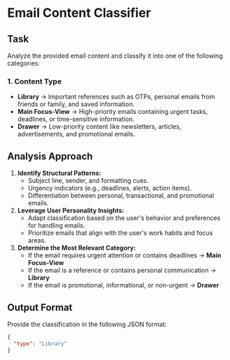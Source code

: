 # **Email Content Classifier**  

## **Task**  
Analyze the provided email content and classify it into one of the following categories:  

### **1. Content Type**  
- **Library** → Important references such as OTPs, personal emails from friends or family, and saved information.  
- **Main Focus-View** → High-priority emails containing urgent tasks, deadlines, or time-sensitive information.  
- **Drawer** → Low-priority content like newsletters, articles, advertisements, and promotional emails.  

## **Analysis Approach**  
1. **Identify Structural Patterns:**  
   - Subject line, sender, and formatting cues.  
   - Urgency indicators (e.g., deadlines, alerts, action items).  
   - Differentiation between personal, transactional, and promotional emails.  
2. **Leverage User Personality Insights:**  
   - Adapt classification based on the user's behavior and preferences for handling emails.  
   - Prioritize emails that align with the user's work habits and focus areas.  
3. **Determine the Most Relevant Category:**  
   - If the email requires urgent attention or contains deadlines → **Main Focus-View**  
   - If the email is a reference or contains personal communication → **Library**  
   - If the email is promotional, informational, or non-urgent → **Drawer**  

## **Output Format**  
Provide the classification in the following JSON format:  

```json
{
  "type": "Library"
}
